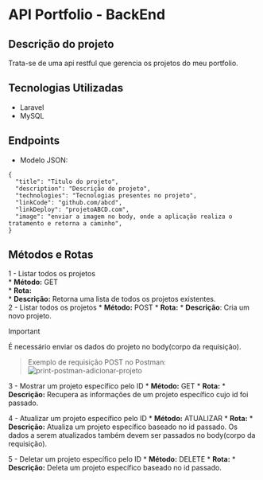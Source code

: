 # API Portfolio - BackEnd

## Descrição do projeto
Trata-se de uma api restful que gerencia os projetos do meu portfolio.

## Tecnologias Utilizadas 
* Laravel
* MySQL

## Endpoints
* Modelo JSON:
```  
{
  "title": "Titulo do projeto",
  "description": "Descrição do projeto",
  "technologies": "Tecnologias presentes no projeto",
  "linkCode": "github.com/abcd",
  "linkDeploy": "projetoABCD.com",
  "image": "enviar a imagem no body, onde a aplicação realiza o tratamento e retorna a caminho",
}
```
## Métodos e Rotas
1 - Listar todos os projetos <br>
    * **Método:** GET <br>
    * **Rota:** <br>
    * **Descrição:** Retorna uma lista de todos os projetos existentes. <br>
2 - Listar todos os projetos
    * **Método:** POST
    * **Rota:**
    * **Descrição**: Cria um novo projeto. 

> [!IMPORTANT]
>  É necessário enviar os dados do projeto no body(corpo da requisição).
    
> Exemplo de requisição POST no Postman:
![print-postman-adicionar-projeto](https://github.com/user-attachments/assets/2cc4a744-ba6a-46bf-bcc5-f6cc8afa5958)


3 - Mostrar um projeto específico pelo ID
    * **Método:** GET
    * **Rota:**
    * **Descrição:** Recupera as informações de um projeto específico cujo id foi passado.

4 - Atualizar um projeto específico pelo ID
    * **Método:** ATUALIZAR
    * **Rota:** 
    * **Descrição:** Atualiza um projeto específico baseado no id passado. Os dados a serem atualizados também devem ser passados no body(corpo da requisição).

5 - Deletar um projeto específico pelo ID
    * **Método:** DELETE
    * **Rota:**
    * **Descrição:** Deleta um projeto específico baseado no id passado.
